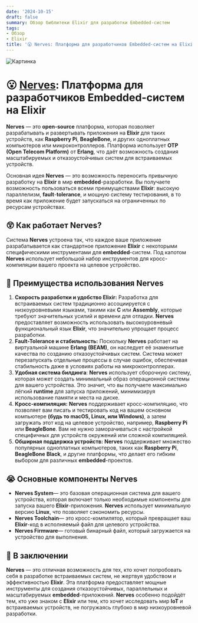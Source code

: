 ```yaml
---
date: '2024-10-15'
draft: false
summary: Обзор библитеки Elixir для разработки Embedded-систем
tags:
- Обзор
- Elixir
title: '😮 Nerves: Платформа для разработчиков Embedded-систем на Elixir'
---
```


![Картинка](https://adamanr.github.io/blog/images/posts/image_57.jpg)

# 😮 [**Nerves**](https://nerves-project.org/): Платформа для разработчиков Embedded-систем на Elixir

**Nerves** — это **open-source** платформа, которая позволяет разрабатывать и развертывать приложения на **Elixir** для таких устройств, как **Raspberry Pi**, **BeagleBone**, и других одноплатных компьютеров или микроконтроллеров. Платформа использует **OTP** **__(Open Telecom Platform)__** от **Erlang**, что даёт возможность создания масштабируемых и отказоустойчивых систем для встраиваемых устройств.

Основная идея **Nerves** — это возможность переносить привычную разработку на **Elixir** в мир **embedded**-разработки. Вы получаете возможность пользоваться всеми преимуществами **Elixir**: высокую параллелизм, **fault**-**tolerance**, и мощную систему тестирования, в то время как приложение будет запускаться на ограниченных по ресурсам устройствах.

## 😲 Как работает Nerves?
Система **Nerves** устроена так, что каждое ваше приложение разрабатывается как стандартное приложение **Elixir** с некоторыми специфическими инструментами для **embedded**-систем. Под капотом **Nerves** использует небольшой набор инструментов для кросс-компиляции вашего проекта на целевое устройство.

## 🍷 Преимущества использования Nerves
1. **__Скорость разработки и удобство Elixir:__** Разработка для встраиваемых систем традиционно ассоциируется с низкоуровневыми языками, такими как **C** или **Assembly**, которые требуют значительных усилий и времени для отладки. **Nerves** предоставляет возможность использовать высокоуровневый функциональный язык **Elixir**, что значительно упрощает процесс разработки.
2. **__Fault-Tolerance и стабильность:__** Поскольку **Nerves** работает на виртуальной машине **Erlang** **__(BEAM)__**, он наследует её знаменитые качества по созданию отказоустойчивых систем. Система может перезапускать отдельные процессы в случае ошибок, обеспечивая стабильность даже в условиях работы на микроконтроллерах.
3. **__Удобная система билдинга__**: **Nerves** использует сборочную систему, которая может создать минимальный образ операционной системы для вашего устройства. Это значит, что вы получаете максимально лёгкий **runtime** для запуска приложений, минимизируя использование памяти и места на диске.
4. **__Кросс-компиляция:__** **Nerves** поддерживает кросс-компиляцию, что позволяет вам писать и тестировать код на вашем основном компьютере __(будь то **macOS**, **Linux**, или **Windows**)__, а затем загружать этот код на целевое устройство, например, **Raspberry Pi** или **BeagleBone**. Вам не нужно заморачиваться с настройкой специфичных для устройств окружений или сложной компиляцией.
5. **__Обширная поддержка устройств:__** **Nerves** поддерживает множество популярных одноплатных компьютеров, таких как **Raspberry Pi**, **BeagleBone** **Black**, и другие платформы, что делает его гибким выбором для различных **embedded**-проектов.

## 😭 **Основные компоненты Nerves**
- **__Nerves System__**— это базовая операционная система для вашего устройства, которая включает только необходимые компоненты для запуска вашего **Elixir**-приложения. **Nerves** использует минимальную версию **Linux**, что позволяет сэкономить ресурсы.
- **__Nerves Toolchain__**— это кросс-компилятор, который превращает ваш **Elixir**-код в исполняемый файл для целевого устройства.
- **__Nerves Firmware__**— готовый бинарный файл, который загружается на устройство для выполнения.

## 🛌 В заключении
**Nerves** — это отличная возможность для тех, кто хочет попробовать себя в разработке встраиваемых систем, не жертвуя удобством и эффективностью **Elixir**. Эта платформа предоставляет мощные инструменты для создания отказоустойчивых, параллельных и масштабируемых **embedded**-приложений. **Nerves** особенно подойдёт тем, кто уже знаком с **Elixir** или тем, кто хочет исследовать мир **IoT** и встраиваемых устройств, не погружаясь глубоко в мир низкоуровневой разработки.

